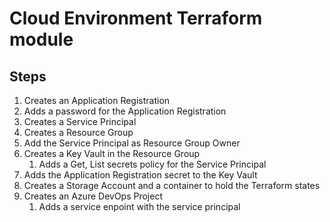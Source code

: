 # Cloud Environment Terraform module

## Steps

1. Creates an Application Registration
1. Adds a password for the Application Registration
1. Creates a Service Principal
1. Creates a Resource Group
1. Add the Service Principal as Resource Group Owner
1. Creates a Key Vault in the Resource Group
    1. Adds a Get, List secrets policy for the Service Principal
1. Adds the Application Registration secret to the Key Vault
1. Creates a Storage Account and a container to hold the Terraform states
1. Creates an Azure DevOps Project
    1. Adds a service enpoint with the service principal